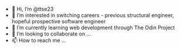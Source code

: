 - 👋 Hi, I’m @ttse23
- 👀 I’m interested in switching careers - previous structural engineer, hopeful prospective software engineer
- 🌱 I’m currently learning web development through The Odin Project
- 💞️ I’m looking to collaborate on ...
- 📫 How to reach me ...

<!---
ttse23/ttse23 is a ✨ special ✨ repository because its `README.md` (this file) appears on your GitHub profile.
You can click the Preview link to take a look at your changes.
--->
